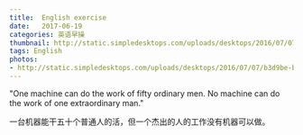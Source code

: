 ```yaml
---
title:  English exercise
date:   2017-06-19
categories: 英语早操
thumbnail: http://static.simpledesktops.com/uploads/desktops/2016/07/07/b3d9be-background.png
tags: English
photos:
- http://static.simpledesktops.com/uploads/desktops/2016/07/07/b3d9be-background.png
---
```


"One machine can do the work of fifty ordinary men. No machine can do the work of one extraordinary man."
<p>一台机器能干五十个普通人的活，但一个杰出的人的工作没有机器可以做。</p>
